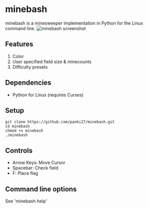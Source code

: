 # minebash

minebash is a minesweeper implementation in Python for the Linux command line.
![minebash screenshot](https://i.imgur.com/dADsjEh.png "it's fun - IGN 10/10")

## Features

1. Color
2. User specified field size & minecounts
3. Difficulty presets

## Dependencies

- Python for Linux (requires Curses)

## Setup  

```
git clone https://github.com/panki27/minebash.git
cd minebash
chmod +x minebash
./minebash
```

## Controls
- Arrow Keys: Move Cursor
- Spacebar: Check field
- F: Place flag

## Command line options
See 'minebash help'
